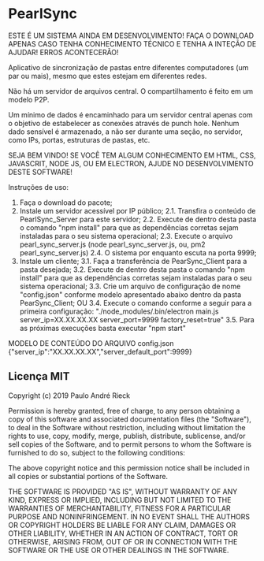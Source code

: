 # PearlSync

ESTE É UM SISTEMA AINDA EM DESENVOLVIMENTO! FAÇA O DOWNLOAD APENAS CASO TENHA CONHECIMENTO TÉCNICO E TENHA A INTEÇÃO DE AJUDAR! ERROS ACONTECERÃO!

Aplicativo de sincronização de pastas entre diferentes computadores (um par ou mais), mesmo que estes estejam em diferentes redes.

Não há um servidor de arquivos central. O compartilhamento é feito em um modelo P2P.

Um mínimo de dados é encaminhado para um servidor central apenas com o objetivo de estabelecer as conexões através de punch hole. Nenhum dado sensível é armazenado, a não ser durante uma seção, no servidor, como IPs, portas, estruturas de pastas, etc.

SEJA BEM VINDO! SE VOCÊ TEM ALGUM CONHECIMENTO EM HTML, CSS, JAVASCRIT, NODE JS, OU EM ELECTRON, AJUDE NO DESENVOLVIMENTO DESTE SOFTWARE!

Instruções de uso:
1. Faça o download do pacote;
2. Instale um servidor acessível por IP público;
 2.1. Transfira o conteúdo de PearlSync_Server para este servidor;
 2.2. Execute de dentro desta pasta o comando "npm install" para que as dependências corretas sejam instaladas para o seu sistema operacional;
 2.3. Execute o arquivo pearl_sync_server.js (node pearl_sync_server.js, ou, pm2 pearl_sync_server.js)
 2.4. O sistema por enquanto escuta na porta 9999;
3. Instale um cliente;
 3.1. Faça a transferência de PearSync_Client para a pasta desejada;
 3.2. Execute de dentro desta pasta o comando "npm install" para que as dependências corretas sejam instaladas para o seu sistema operacional;
 3.3. Crie um arquivo de configuração de nome "config.json" conforme modelo apresentado abaixo dentro da pasta PearSync_Client;
 OU 3.4. Execute o comando conforme a seguir para a primeira configuração: "./node_modules/.bin/electron main.js server_ip=XX.XX.XX.XX server_port=9999 factory_reset=true"
 3.5. Para as próximas execuções basta executar "npm start"
 
MODELO DE CONTEÚDO DO ARQUIVO config.json
{"server_ip":"XX.XX.XX.XX","server_default_port":9999}

Licença MIT
-----------

Copyright (c) 2019 Paulo André Rieck

 Permission is hereby granted, free of charge, to any person obtaining a copy
 of this software and associated documentation files (the "Software"), to deal
 in the Software without restriction, including without limitation the rights
 to use, copy, modify, merge, publish, distribute, sublicense, and/or sell
 copies of the Software, and to permit persons to whom the Software is
 furnished to do so, subject to the following conditions:

 The above copyright notice and this permission notice shall be included in
 all copies or substantial portions of the Software.

 THE SOFTWARE IS PROVIDED "AS IS", WITHOUT WARRANTY OF ANY KIND, EXPRESS OR
 IMPLIED, INCLUDING BUT NOT LIMITED TO THE WARRANTIES OF MERCHANTABILITY,
 FITNESS FOR A PARTICULAR PURPOSE AND NONINFRINGEMENT. IN NO EVENT SHALL THE
 AUTHORS OR COPYRIGHT HOLDERS BE LIABLE FOR ANY CLAIM, DAMAGES OR OTHER
 LIABILITY, WHETHER IN AN ACTION OF CONTRACT, TORT OR OTHERWISE, ARISING FROM,
 OUT OF OR IN CONNECTION WITH THE SOFTWARE OR THE USE OR OTHER DEALINGS IN
 THE SOFTWARE.

